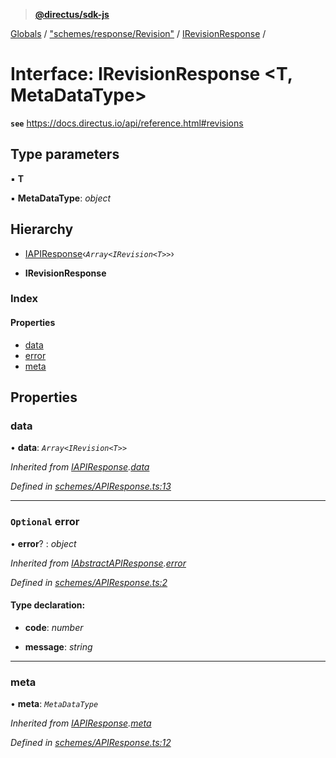 > **[@directus/sdk-js](../README.md)**

[Globals](../README.md) / ["schemes/response/Revision"](../modules/_schemes_response_revision_.md) / [IRevisionResponse](_schemes_response_revision_.irevisionresponse.md) /

# Interface: IRevisionResponse <**T, MetaDataType**>

**`see`** https://docs.directus.io/api/reference.html#revisions

## Type parameters

▪ **T**

▪ **MetaDataType**: *object*

## Hierarchy

  * [IAPIResponse](_schemes_apiresponse_.iapiresponse.md)‹*`Array<IRevision<T>>`*›

  * **IRevisionResponse**

### Index

#### Properties

* [data](_schemes_response_revision_.irevisionresponse.md#data)
* [error](_schemes_response_revision_.irevisionresponse.md#optional-error)
* [meta](_schemes_response_revision_.irevisionresponse.md#meta)

## Properties

###  data

• **data**: *`Array<IRevision<T>>`*

*Inherited from [IAPIResponse](_schemes_apiresponse_.iapiresponse.md).[data](_schemes_apiresponse_.iapiresponse.md#data)*

*Defined in [schemes/APIResponse.ts:13](https://github.com/janbiasi/sdk-js/blob/6d04a0b/src/schemes/APIResponse.ts#L13)*

___

### `Optional` error

• **error**? : *object*

*Inherited from [IAbstractAPIResponse](_schemes_apiresponse_.iabstractapiresponse.md).[error](_schemes_apiresponse_.iabstractapiresponse.md#optional-error)*

*Defined in [schemes/APIResponse.ts:2](https://github.com/janbiasi/sdk-js/blob/6d04a0b/src/schemes/APIResponse.ts#L2)*

#### Type declaration:

* **code**: *number*

* **message**: *string*

___

###  meta

• **meta**: *`MetaDataType`*

*Inherited from [IAPIResponse](_schemes_apiresponse_.iapiresponse.md).[meta](_schemes_apiresponse_.iapiresponse.md#meta)*

*Defined in [schemes/APIResponse.ts:12](https://github.com/janbiasi/sdk-js/blob/6d04a0b/src/schemes/APIResponse.ts#L12)*